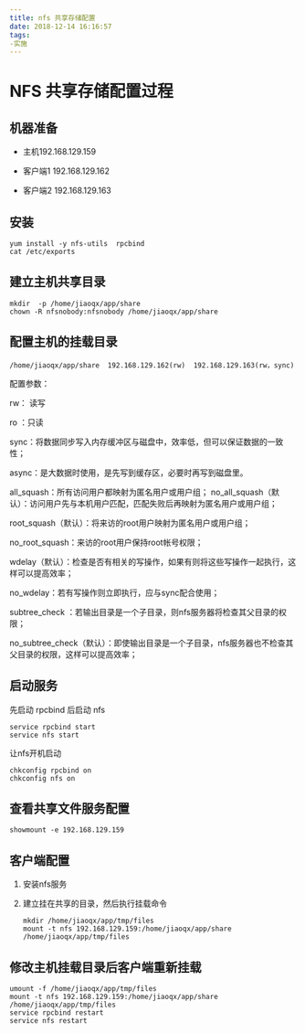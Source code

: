 ```yaml
---
title: nfs 共享存储配置
date: 2018-12-14 16:16:57
tags: 
-实施
---
```




# NFS 共享存储配置过程

## 机器准备

- 主机192.168.129.159

- 客户端1 192.168.129.162
- 客户端2 192.168.129.163

## 安装

```shell
yum install -y nfs-utils  rpcbind
cat /etc/exports
```

## 建立主机共享目录

```shell
mkdir  -p /home/jiaoqx/app/share
chown -R nfsnobody:nfsnobody /home/jiaoqx/app/share
```

## 配置主机的挂载目录

```shell
/home/jiaoqx/app/share  192.168.129.162(rw)  192.168.129.163(rw，sync)
```

配置参数：

rw： 读写

ro ：只读

sync：将数据同步写入内存缓冲区与磁盘中，效率低，但可以保证数据的一致性；

async：是大数据时使用，是先写到缓存区，必要时再写到磁盘里。

all_squash：所有访问用户都映射为匿名用户或用户组；
no_all_squash（默认）：访问用户先与本机用户匹配，匹配失败后再映射为匿名用户或用户组；

root_squash（默认）：将来访的root用户映射为匿名用户或用户组；

no_root_squash：来访的root用户保持root帐号权限；

 

wdelay（默认）：检查是否有相关的写操作，如果有则将这些写操作一起执行，这样可以提高效率；

no_wdelay：若有写操作则立即执行，应与sync配合使用；

 

subtree_check ：若输出目录是一个子目录，则nfs服务器将检查其父目录的权限；

no_subtree_check（默认）：即使输出目录是一个子目录，nfs服务器也不检查其父目录的权限，这样可以提高效率；



## 启动服务

先启动 rpcbind 后启动 nfs

```shell
service rpcbind start
service nfs start
```



让nfs开机启动

```shell
chkconfig rpcbind on
chkconfig nfs on
```



## 查看共享文件服务配置

```shell
showmount -e 192.168.129.159
```

## 客户端配置

1. 安装nfs服务

2. 建立挂在共享的目录，然后执行挂载命令

   ```shell
   mkdir /home/jiaoqx/app/tmp/files
   mount -t nfs 192.168.129.159:/home/jiaoqx/app/share /home/jiaoqx/app/tmp/files
   ```


## 修改主机挂载目录后客户端重新挂载

```shell
umount -f /home/jiaoqx/app/tmp/files
mount -t nfs 192.168.129.159:/home/jiaoqx/app/share /home/jiaoqx/app/tmp/files
service rpcbind restart
service nfs restart
```

